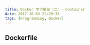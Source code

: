 ```yaml
---
title: Docker 学习笔记（二）- Container
date: 2017-10-03 22:29:33
tags: [Programming, Docker]
---
```


## Dockerfile
